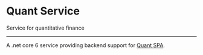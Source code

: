 # Quant Service
Service for quantitative finance

___________________________________________________________________________
A .net core 6 service providing backend support for [Quant SPA](https://github.com/Aazarus/quant_spa).
